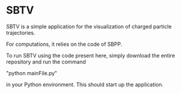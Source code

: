 # SBTV

SBTV is a simple application for the visualization of charged particle trajectories. 

For computations, it relies on the code of SBPP. 

To run SBTV using the code present here, simply download the entire repository and run the command

"python mainFile.py" 

in your Python environment. This should start up the application.
